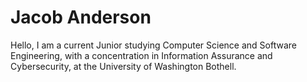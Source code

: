 # Jacob Anderson
Hello, I am a current Junior studying Computer Science and Software Engineering, with a concentration in Information Assurance and Cybersecurity, at the University of Washington Bothell.
